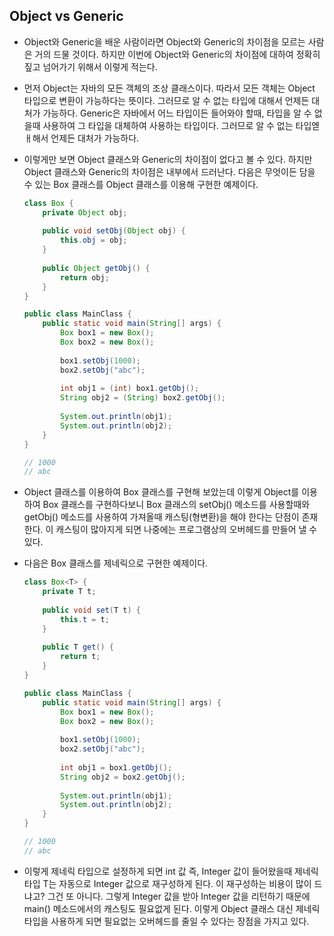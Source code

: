 ## Object vs Generic

- Object와 Generic을 배운 사람이라면 Object와 Generic의 차이점을 모르는 사람은 거의 드물 것이다.
  하지만 이번에 Object와 Generic의 차이점에 대하여 정확히 짚고 넘어가기 위해서 이렇게 적는다.

- 먼저 Object는 자바의 모든 객체의 조상 클래스이다.
  따라서 모든 객체는 Object 타입으로 변환이 가능하다는 뜻이다.
  그러므로 알 수 없는 타입에 대해서 언제든 대처가 가능하다.
  Generic은 자바에서 어느 타입이든 들어와야 할때, 타입을 알 수 없을때 사용하여
  그 타입을 대체하여 사용하는 타입이다.
  그러므로 알 수 없는 타입엗 ㅐ해서 언제든 대처가 가능하다.

- 이렇게만 보면 Object 클래스와 Generic의 차이점이 없다고 볼 수 있다.
  하지만 Object 클래스와 Generic의 차이점은 내부에서 드러난다.
  다음은 무엇이든 담을 수 있는 Box 클래스를 Object 클래스를 이용해 구현한 예제이다.

  ```java
  class Box {
      private Object obj;
      
      public void setObj(Object obj) {
          this.obj = obj;
      }
      
      public Object getObj() {
          return obj;
      }
  }
  
  public class MainClass {
      public static void main(String[] args) {
          Box box1 = new Box();
          Box box2 = new Box();
          
          box1.setObj(1000);
          box2.setObj("abc");
          
          int obj1 = (int) box1.getObj();
          String obj2 = (String) box2.getObj();
          
          System.out.println(obj1);
          System.out.println(obj2);
      }
  }
  
  // 1000
  // abc
  ```

- Object 클래스를 이용하여 Box 클래스를 구현해 보았는데
  이렇게 Object를 이용하여 Box 클래스를 구현하다보니
  Box 클래스의 setObj() 메소드를 사용할때와 getObj() 메소드를 사용하여 가져올때
  캐스팅(형변환)을 해야 한다는 단점이 존재한다.
  이 캐스팅이 많아지게 되면 나중에는 프로그램상의 오버헤드를 만들어 낼 수 있다.

- 다음은 Box 클래스를 제네릭으로 구현한 예제이다.

  ```java
  class Box<T> {
      private T t;
      
      public void set(T t) {
          this.t = t;
      }
      
      public T get() {
          return t;
      }
  }
  
  public class MainClass {
      public static void main(String[] args) {
          Box box1 = new Box();
          Box box2 = new Box();
          
          box1.setObj(1000);
          box2.setObj("abc");
          
          int obj1 = box1.getObj();
          String obj2 = box2.getObj();
          
          System.out.println(obj1);
          System.out.println(obj2);
      }
  }
  
  // 1000
  // abc
  ```

- 이렇게 제네릭 타입으로 설정하게 되면 int 값 즉, Integer 값이 들어왔을때
  제네릭 타입 T는 자동으로 Integer 값으로 재구성하게 된다.
  이 재구성하는 비용이 많이 드냐고? 그건 또 아니다.
  그렇게 Integer 값을 받아 Integer 값을 리턴하기 때문에
  main() 메소드에서의 캐스팅도 필요없게 된다.
  이렇게 Object 클래스 대신 제네릭 타입을 사용하게 되면
  필요없는 오버헤드를 줄일 수 있다는 장점을 가지고 있다.
